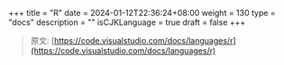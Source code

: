 +++
title = "R"
date = 2024-01-12T22:36:24+08:00
weight = 130
type = "docs"
description = ""
isCJKLanguage = true
draft = false
+++

> 原文: [https://code.visualstudio.com/docs/languages/r](https://code.visualstudio.com/docs/languages/r)
